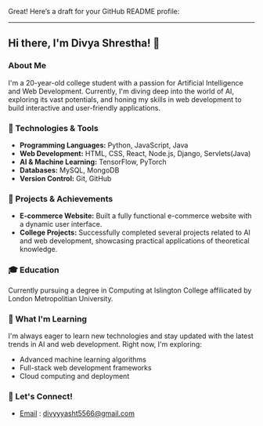 Great! Here’s a draft for your GitHub README profile:

---

## Hi there, I'm Divya Shrestha! 👋

### About Me

I'm a 20-year-old college student with a passion for Artificial Intelligence and Web Development. Currently, I'm diving deep into the world of AI, exploring its vast potentials, and honing my skills in web development to build interactive and user-friendly applications.

### 🔧 Technologies & Tools

- **Programming Languages:** Python, JavaScript, Java
- **Web Development:** HTML, CSS, React, Node.js, Django, Servlets(Java)
- **AI & Machine Learning:** TensorFlow, PyTorch
- **Databases:** MySQL, MongoDB
- **Version Control:** Git, GitHub

### 🌟 Projects & Achievements

- **E-commerce Website:** Built a fully functional e-commerce website with a dynamic user interface.
- **College Projects:** Successfully completed several projects related to AI and web development, showcasing practical applications of theoretical knowledge.

### 🎓 Education

Currently pursuing a degree in Computing at Islington College affilicated by London Metropolitian University.

### 🌱 What I'm Learning

I'm always eager to learn new technologies and stay updated with the latest trends in AI and web development. Right now, I'm exploring:

- Advanced machine learning algorithms
- Full-stack web development frameworks
- Cloud computing and deployment

### 💬 Let's Connect!

- [Email](gmail.com) : divyyyasht5566@gmail.com

